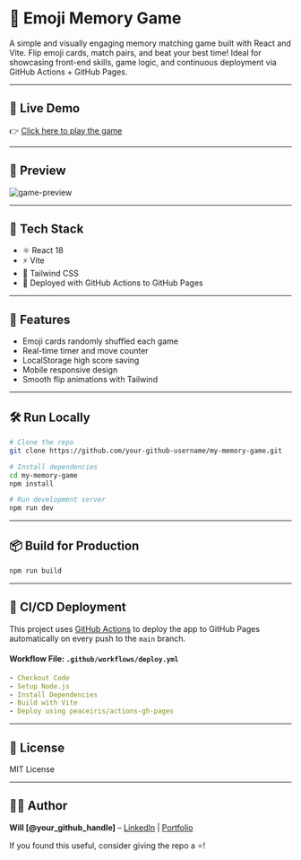 # 🧠 Emoji Memory Game

A simple and visually engaging memory matching game built with React and Vite. Flip emoji cards, match pairs, and beat your best time! Ideal for showcasing front-end skills, game logic, and continuous deployment via GitHub Actions + GitHub Pages.

---

## 🚀 Live Demo

👉 [Click here to play the game](https://your-github-username.github.io/my-memory-game/)

---

## 📸 Preview

![game-preview](./public/preview.png)

---

## 🔧 Tech Stack

* ⚛️ React 18
* ⚡ Vite
* 🎨 Tailwind CSS
* 🚀 Deployed with GitHub Actions to GitHub Pages

---

## 🧩 Features

* Emoji cards randomly shuffled each game
* Real-time timer and move counter
* LocalStorage high score saving
* Mobile responsive design
* Smooth flip animations with Tailwind

---

## 🛠️ Run Locally

```bash
# Clone the repo
git clone https://github.com/your-github-username/my-memory-game.git

# Install dependencies
cd my-memory-game
npm install

# Run development server
npm run dev
```

---

## 📦 Build for Production

```bash
npm run build
```

---

## 🚀 CI/CD Deployment

This project uses [GitHub Actions](https://github.com/features/actions) to deploy the app to GitHub Pages automatically on every push to the `main` branch.

#### Workflow File: `.github/workflows/deploy.yml`

```yaml
- Checkout Code
- Setup Node.js
- Install Dependencies
- Build with Vite
- Deploy using peaceiris/actions-gh-pages
```

---

## 📄 License

MIT License

---

## 🙋‍♂️ Author

**Will \[@your\_github\_handle]** – [LinkedIn](https://www.linkedin.com/in/your-profile/) | [Portfolio](https://your-portfolio.com)

If you found this useful, consider giving the repo a ⭐!
